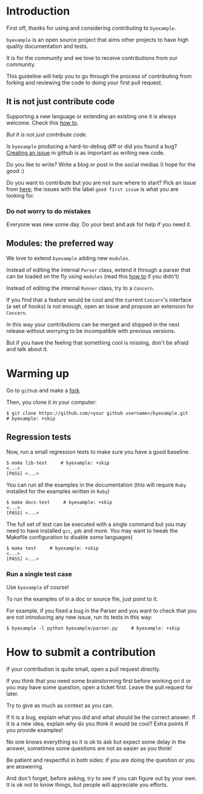 # Introduction

First off, thanks for using and considering contributing to ``byexample``.

``byexample`` is an open source project that aims other projects to have
high quality documentation and tests.

It is for the community and we love to receive contributions from our
community.

This guideline will help you to go through the process of contributing
from forking and reviewing the code to doing your first pull request.

## It is not just contribute code

Supporting a new language or extending an existing one it is always welcome.
Check this [how to](docs/how_to_support_new_finders_and_languages.md).

*But it is not just contribute code.*

Is ``byexample`` producing a hard-to-debug diff or did you found a bug?
[Creating an issue](https://github.com/byexamples/byexample/issues) in
github is as important as writing new code.

Do you like to write? Write a blog or post in the social medias (I hope for the good :)

Do you want to contribute but you are not sure where to start?
Pick an issue from [here](https://github.com/byexamples/byexample/issues);
the issues with the label ``good first issue`` is what you are looking for.

### Do not worry to do mistakes

Everyone was new some day. Do your best and ask for help if you need it.


## Modules: the preferred way

We love to extend ``byexample`` adding new ``modules``.

Instead of editing the internal ``Parser`` class, extend it through a
parser that can be loaded on the fly using ``modules`` (read this
[how to](docs/how_to_support_new_finders_and_languages.md) if you
didn't)

Instead of editing the internal ``Runner`` class, try to a ``Concern``.

If you find that a feature would be cool and the current ``Concern``'s interface
(a set of hooks) is not enough, open an issue and propose an extension
for ``Concern``.

In this way your contributions can be merged and shipped in the next
release without worrying to be incompatible with previous versions.

But if you have the feeling that something cool is missing, don't be afraid
and talk about it.

# Warming up

Go to ``github`` and make a [fork](https://guides.github.com/activities/forking/).

Then, you clone it in your computer:

```shell
$ git clone https://github.com/<your github username>/byexample.git     # byexample: +skip

```

## Regression tests

Now, run a small regression tests to make sure you have a good baseline.

```shell
$ make lib-test     # byexample: +skip
<...>
[PASS] <...>

```

You can run all the examples in the documentation (this will require ``Ruby``
installed for the examples written in ``Ruby``)

```shell
$ make docs-test     # byexample: +skip
<...>
[PASS] <...>

```

The full set of test can be executed with a single command but you may need to
have installed ``gcc``, ``gdb`` and more. You may want to tweak the Makefile
configuration to disable some languages)

```shell
$ make test     # byexample: +skip
<...>
[PASS] <...>

```

### Run a single test case

Use ``byexample`` of course!

To run the examples of in a doc or source file, just point to it.

For example, if you fixed a bug in the Parser and you want to check
that you are not introducing any new issue, run its tests in this way:

```shell
$ byexample -l python byexample/parser.py     # byexample: +skip

```

# How to submit a contribution

If your contribution is quite small, open a pull request directly.

If you think that you need some brainstorming first before working on it
or you may have some question, open a ticket first. Leave the pull request
for later.

Try to give as much as context as you can.

If it is a bug, explain what you did and what should be the correct answer.
If it is a new idea, explain why do you think it would be cool? Extra points
if you provide examples!

No one knows everything so it is ok to ask but expect some delay in the answer,
sometimes some questions are not as easier as you think!

Be patient and respectful in both sides: if you are doing the question or you
are answering.

And don't forget, before asking, try to see if you can figure out by your own.
It is ok not to know things, but people will appreciate you efforts.

